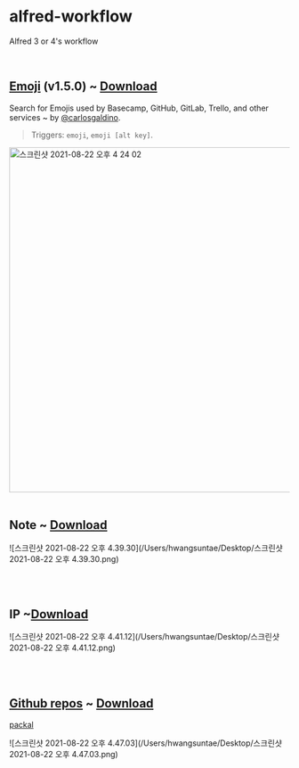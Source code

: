 # alfred-workflow

Alfred 3 or 4's workflow

<br/>

## [Emoji](https://github.com/carlosgaldino/alfred-emoji-workflow) (v1.5.0) ~ [Download](https://github.com/pozafly/alfred-workflow/raw/main/Emoji/emoji.alfredworkflow)

Search for Emojis used by Basecamp, GitHub, GitLab, Trello, and other services ~ by [@carlosgaldino](https://github.com/carlosgaldino/).

> Triggers: `emoji`, `emoji [alt key]`.

<img width="619" alt="스크린샷 2021-08-22 오후 4 24 02" src="https://user-images.githubusercontent.com/59427983/130346428-c67f4d58-ed37-4c78-b8ae-4f2652bffeef.png">

<br/>

<br/>

## Note ~ [Download](https://github.com/pozafly/alfred-workflow/raw/main/note/note.alfredworkflow)

![스크린샷 2021-08-22 오후 4.39.30](/Users/hwangsuntae/Desktop/스크린샷 2021-08-22 오후 4.39.30.png)

<br/>

<br/>

## IP ~[Download](https://github.com/pozafly/alfred-workflow/raw/main/package-managers/package-managers.alfredworkflow)

![스크린샷 2021-08-22 오후 4.41.12](/Users/hwangsuntae/Desktop/스크린샷 2021-08-22 오후 4.41.12.png)

<br/>

<br/>

## [Github repos](https://github.com/edgarjs/alfred-github-repos) ~ [Download](https://github.com/pozafly/alfred-workflow/raw/main/github-repo/gh-repos-3.1.3.alfredworkflow)

[packal](http://www.packal.org/workflow/github-repos-0)

![스크린샷 2021-08-22 오후 4.47.03](/Users/hwangsuntae/Desktop/스크린샷 2021-08-22 오후 4.47.03.png)
